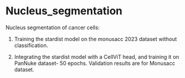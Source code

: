# Nucleus_segmentation
Nucleus segmentation of cancer cells: 
1. Training the stardist model on the monusacc 2023 dataset without classification.

2. Integrating the stardist model with a CellViT head, and training it on PanNuke dataset- 50 epochs. Validation results are for Monusacc dataset. 




